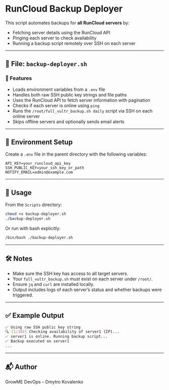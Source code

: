 # RunCloud Backup Deployer

This script automates backups for **all RunCloud servers** by:
- Fetching server details using the RunCloud API
- Pinging each server to check availability
- Running a backup script remotely over SSH on each server

---

## 📁 File: `backup-deployer.sh`

### 🔧 Features

- Loads environment variables from a `.env` file
- Handles both raw SSH public key strings and file paths
- Uses the RunCloud API to fetch server information with pagination
- Checks if each server is online using `ping`
- Runs the `/root/full_vultr_backup.sh daily` script via SSH on each online server
- Skips offline servers and optionally sends email alerts

---

## 🔐 Environment Setup

Create a `.env` file in the parent directory with the following variables:

```env
API_KEY=your_runcloud_api_key
SSH_PUBLIC_KEY=your_ssh_key_or_path
NOTIFY_EMAIL=admin@example.com
```

---

## 🚀 Usage

From the `Scripts` directory:

```bash
chmod +x backup-deployer.sh
./backup-deployer.sh
```

Or run with bash explicitly:

```bash
/bin/bash ./backup-deployer.sh
```

---

## 🛠️ Notes

- Make sure the SSH key has access to all target servers.
- Your `full_vultr_backup.sh` must exist on each server under `/root/`.
- Ensure `jq` and `curl` are installed locally.
- Output includes logs of each server’s status and whether backups were triggered.

---

## ✅ Example Output

```bash
✅ Using raw SSH public key string
🔍 [1/192] Checking availability of server1 (IP)...
✅ server1 is online. Running backup script...
✅ Backup executed on server1
...
```

---

## 📬 Author

GrowME DevOps – Dmytro Kovalenko

